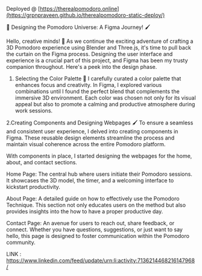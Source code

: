 Deployed @ [https://therealpomodoro.online](https://grpnpraveen.github.io/therealpomodoro-static-deploy/)

🎨 Designing the Pomodoro Universe: A Figma Journey! 🖌️

Hello, creative minds! 👋 As we continue the exciting adventure of crafting a 3D Pomodoro experience using Blender and Three.js, it's time to pull back the curtain on the Figma process. Designing the user interface and experience is a crucial part of this project, and Figma has been my trusty companion throughout. Here's a peek into the design phase. 

1. Selecting the Color Palette 🎨
 I carefully curated a color palette that enhances focus and creativity. In Figma, I explored various combinations until I found the perfect blend that complements the immersive 3D environment. Each color was chosen not only for its visual appeal but also to promote a calming and productive atmosphere during work sessions.

2.Creating Components and Designing Webpages 🖌️
To ensure a seamless and consistent user experience, I delved into creating components in Figma. These reusable design elements streamline the process and maintain visual coherence across the entire Pomodoro platform.

With components in place, I started designing the webpages for the home, about, and contact sections.

Home Page: 
The central hub where users initiate their Pomodoro sessions. It showcases the 3D model, the timer, and a welcoming interface to kickstart productivity.

About Page: 
A detailed guide on how to effectively use the Pomodoro Technique. This section not only educates users on the method but also provides insights into the how to have a proper productive day.

Contact Page:
 An avenue for users to reach out, share feedback, or connect. Whether you have questions, suggestions, or just want to say hello, this page is designed to foster communication within the Pomodoro community.




LINK : https://www.linkedin.com/feed/update/urn:li:activity:7136214468216147968/ 
